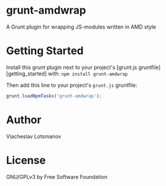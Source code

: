 grunt-amdwrap
=============

A Grunt plugin for wrapping JS-modules written in AMD style

Getting Started
===============

Install this grunt plugin next to your project's [grunt.js gruntfile][getting_started] with: ``npm install grunt-amdwrap``

Then add this line to your project's ``grunt.js`` gruntfile:

```javascript
grunt.loadNpmTasks('grunt-amdwrap');
```

Author
======

Viacheslav Lotsmanov

License
=======

GNU/GPLv3 by Free Software Foundation
